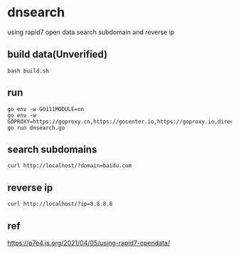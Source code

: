 # dnsearch
using rapid7 open data search subdomain and reverse ip

## build data(Unverified)
`bash build.sh`


## run
```
go env -w GO111MODULE=on
go env -w GOPROXY=https://goproxy.cn,https://gocenter.io,https://goproxy.io,direct
go run dnsearch.go
```


## search subdomains

`curl http://localhost/?domain=baidu.com`


## reverse ip

`curl http://localhost/?ip=8.8.8.8`


## ref
https://p7e4.js.org/2021/04/05/using-rapid7-opendata/

